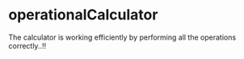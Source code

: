 # operationalCalculator
The calculator is working efficiently by performing all the operations correctly..!!
